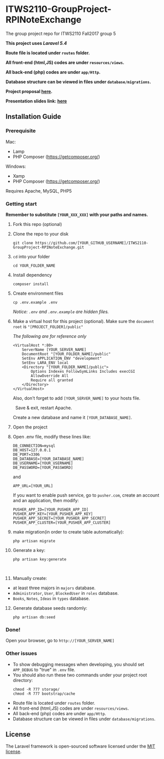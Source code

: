 # ITWS2110-GroupProject-RPINoteExchange
The group project repo for ITWS2110 Fall2017 group 5


**This project uses _Laravel 5.4_**

**Route file is located under `routes` folder.**

**All front-end (html,JS) codes are under `resources/views`.**

**All back-end (php) codes are under `app/Http`.**

**Database structure can be viewed in files under `database/migrations`.**

**Project proposal [here](Proposal.md).**

**Presentation slides link: [here](RPI%20Note%20Exchange.pptx)**
## Installation Guide
### Prerequisite

Mac:
- Lamp
- PHP Composer (https://getcomposer.org/)

Windows:
- Xamp
- PHP Composer (https://getcomposer.org/)

Requires Apache, MySQL, PHP5

### Getting start

**Remember to substitute `[YOUR_XXX_XXX]` with your paths and names.**

1. Fork this repo (optional)

2. Clone the repo to your disk
    ```
    git clone https://github.com/[YOUR_GITHUB_USERNAME]/ITWS2110-GroupProject-RPINoteExchange.git
    ```

3. ```cd``` into your folder
    ```
    cd YOUR_FOLDER_NAME
    ```

4. Install dependency
    ```
    composer install
    ```

5. Create environment files
    ```
    cp .env.example .env
    ```

    _Notice: `.env` and `.env.example` are hidden files._
    
6. Make a virtual host for this project (optional). Make sure the `document root` is `"[PROJECT_FOLDER]/public"`

   *The following are for reference only*
    ```
    <VirtualHost *:80>
        ServerName [YOUR_SERVER_NAME]
        DocumentRoot "[YOUR_FOLDER_NAME]/public"
        SetEnv APPLICATION_ENV "development"
        SetEnv LARA_ENV local
        <Directory "[YOUR_FOLDER_NAME]/public">
            Options Indexes FollowSymLinks Includes execCGI
            AllowOverride All
            Require all granted
        </Directory>
    </VirtualHost>
    ```
    
        Also, don't forget to add `[YOUR_SERVER_NAME]` to your hosts file.
    
         Save & exit, restart Apache.
    
        Create a new database and name it `[YOUR_DATABASE_NAME]`.
    
7. Open the project

8. Open .env file, modify these lines like:
    ```
    DB_CONNECTION=mysql
    DB_HOST=127.0.0.1
    DB_PORT=3306
    DB_DATABASE=[YOUR_DATABASE_NAME]
    DB_USERNAME=[YOUR_USERNAME]
    DB_PASSWORD=[YOUR_PASSWORD]
    ```
    
    and
    
    ```
    APP_URL=[YOUR_URL]
    ```
    
    If you want to enable push service, go to `pusher.com`, create an account and an application, then modify:
    ```
    PUSHER_APP_ID=[YOUR_PUSHER_APP_ID]
    PUSHER_APP_KEY=[YOUR_PUSHER_APP_KEY]
    PUSHER_APP_SECRET=[YOUR_PUSHER_APP_SECRET]
    PUSHER_APP_CLUSTER=[YOUR_PUSHER_APP_CLUSTER]
    ```

9. make migration(in order to create table automatically):
    ```
    php artisan migrate
    ```

10. Generate a key:
    ```
    php artisan key:generate
    ```
    
    
11. Manually create:
* at least three majors in `majors` database.
* `Administrator`, `User`, `BlockedUser` in `roles` database.
* `Books`, `Notes`, `Ideas` in `types` database.

12. Generate database seeds randomly:
    ```
    php artisan db:seed
    ```


### Done!
    
Open your browser, go to `http://[YOUR_SERVER_NAME]`

### Other issues

* To show debugging messages when developing, you should set `APP_DEBUG` to "true" in `.env` file.
* You should also run these two commands under your project root directory:
    ```
    chmod -R 777 storage/
    chmod -R 777 bootstrap/cache
    ```
* Route file is located under `routes` folder.
* All front-end (html,JS) codes are under `resources/views`.
* All back-end (php) codes are under `app/Http`.
* Database structure can be viewed in files under `database/migrations`.
## License

The Laravel framework is open-sourced software licensed under the [MIT license](LICENSE).
